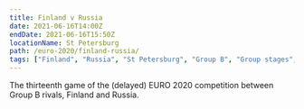 ```yaml
---
title: Finland v Russia
date: 2021-06-16T14:00Z
endDate: 2021-06-16T15:50Z
locationName: St Petersburg
path: /euro-2020/finland-russia/
tags: ["Finland", "Russia", "St Petersburg", "Group B", "Group stages","EURO 2020"]
---
```


The thirteenth game of the (delayed) EURO 2020 competition between Group B rivals, Finland and Russia.